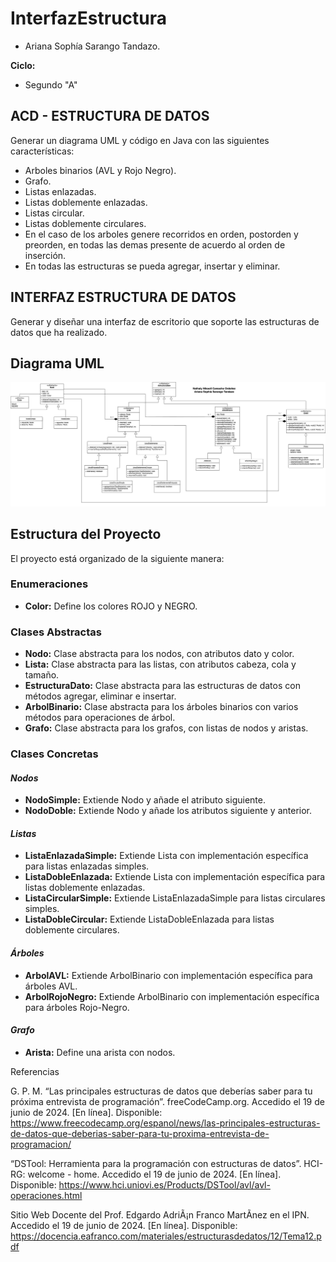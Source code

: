 # InterfazEstructura

* Ariana Sophía Sarango Tandazo.

**Ciclo:**

* Segundo "A"

## ACD - ESTRUCTURA DE DATOS


Generar un diagrama UML y código en Java con las siguientes características:


* Arboles binarios (AVL y Rojo Negro).
* Grafo.
* Listas enlazadas.
* Listas doblemente enlazadas.
* Listas circular.
* Listas doblemente circulares.
* En el caso de los arboles genere recorridos en orden, postorden y preorden, en todas las demas presente de acuerdo al orden de inserción.
* En todas las estructuras se pueda agregar, insertar y eliminar.

## INTERFAZ ESTRUCTURA DE DATOS

Generar y diseñar una interfaz de escritorio que soporte las estructuras de datos que ha realizado.


## Diagrama UML

![DiagramaUML.png](DiagramaUML.png)

## Estructura del Proyecto

El proyecto está organizado de la siguiente manera:

### **Enumeraciones**

* **Color:** Define los colores ROJO y NEGRO.

### **Clases Abstractas**


* **Nodo:** Clase abstracta para los nodos, con atributos dato y color.
* **Lista:** Clase abstracta para las listas, con atributos cabeza, cola y tamaño.
* **EstructuraDato:** Clase abstracta para las estructuras de datos con métodos agregar, eliminar e insertar.
* **ArbolBinario:** Clase abstracta para los árboles binarios con varios métodos para operaciones de árbol.
* **Grafo:** Clase abstracta para los grafos, con listas de nodos y aristas.

### **Clases Concretas**

#### _Nodos_

* **NodoSimple:** Extiende Nodo y añade el atributo siguiente.
* **NodoDoble:** Extiende Nodo y añade los atributos siguiente y anterior.

#### _Listas_

* **ListaEnlazadaSimple:** Extiende Lista con implementación específica para listas enlazadas simples.
* **ListaDobleEnlazada:** Extiende Lista con implementación específica para listas doblemente enlazadas.
* **ListaCircularSimple:** Extiende ListaEnlazadaSimple para listas circulares simples.
* **ListaDobleCircular:** Extiende ListaDobleEnlazada para listas doblemente circulares.

#### _Árboles_

* **ArbolAVL:** Extiende ArbolBinario con implementación específica para árboles AVL.
* **ArbolRojoNegro:** Extiende ArbolBinario con implementación específica para árboles Rojo-Negro.

#### _Grafo_

* **Arista:** Define una arista con nodos.


Referencias


G. P. M. “Las principales estructuras de datos que deberías saber para tu próxima entrevista de programación”. freeCodeCamp.org. Accedido el 19 de junio de 2024. [En línea]. Disponible: https://www.freecodecamp.org/espanol/news/las-principales-estructuras-de-datos-que-deberias-saber-para-tu-proxima-entrevista-de-programacion/


“DSTool: Herramienta para la programación con estructuras de datos”. HCI-RG: welcome - home. Accedido el 19 de junio de 2024. [En línea]. Disponible: https://www.hci.uniovi.es/Products/DSTool/avl/avl-operaciones.html


Sitio Web Docente del Prof. Edgardo AdriÃ¡n Franco MartÃ­nez en el IPN. Accedido el 19 de junio de 2024. [En línea]. Disponible: https://docencia.eafranco.com/materiales/estructurasdedatos/12/Tema12.pdf